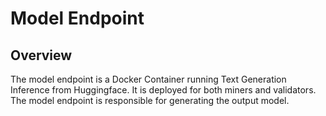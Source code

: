 # Model Endpoint

## Overview

The model endpoint is a Docker Container running Text Generation Inference from Huggingface. It is deployed for both miners and validators. The model endpoint is responsible for generating the output model. 